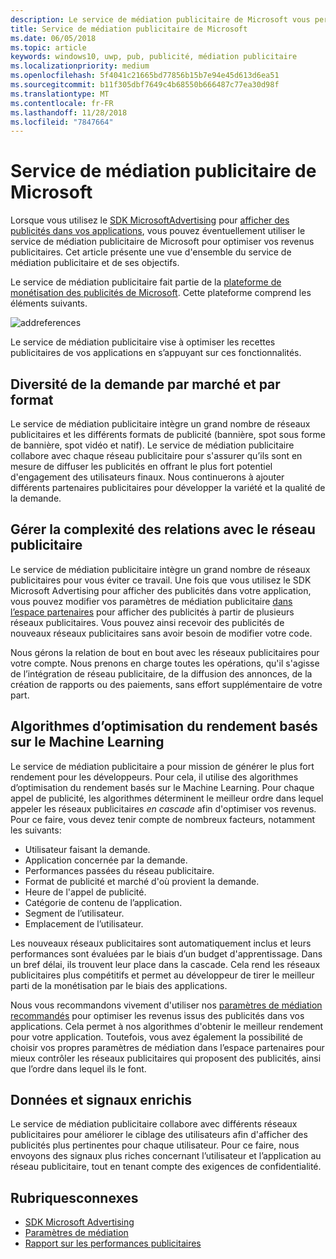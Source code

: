 ```yaml
---
description: Le service de médiation publicitaire de Microsoft vous permet d'optimiser vos revenus publicitaires et vos capacités de promotion d'applications en affichant des publicités issues de plusieurs réseaux publicitaires.
title: Service de médiation publicitaire de Microsoft
ms.date: 06/05/2018
ms.topic: article
keywords: windows10, uwp, pub, publicité, médiation publicitaire
ms.localizationpriority: medium
ms.openlocfilehash: 5f4041c21665bd77856b15b7e94e45d613d6ea51
ms.sourcegitcommit: b11f305dbf7649c4b68550b666487c77ea30d98f
ms.translationtype: MT
ms.contentlocale: fr-FR
ms.lasthandoff: 11/28/2018
ms.locfileid: "7847664"
---
```

# <a name="microsoft-ad-mediation-service"></a>Service de médiation publicitaire de Microsoft

Lorsque vous utilisez le [SDK MicrosoftAdvertising](http://aka.ms/ads-sdk-uwp) pour [afficher des publicités dans vos applications](display-ads-in-your-app.md), vous pouvez éventuellement utiliser le service de médiation publicitaire de Microsoft pour optimiser vos revenus publicitaires. Cet article présente une vue d'ensemble du service de médiation publicitaire et de ses objectifs.

Le service de médiation publicitaire fait partie de la [plateforme de monétisation des publicités de Microsoft](https://developer.microsoft.com/windows/ad-monetization-platform). Cette plateforme comprend les éléments suivants.

![addreferences](images/ad-mediation-service.png)

Le service de médiation publicitaire vise à optimiser les recettes publicitaires de vos applications en s’appuyant sur ces fonctionnalités.

## <a name="diversity-of-demand-by-market-and-format"></a>Diversité de la demande par marché et par format

Le service de médiation publicitaire intègre un grand nombre de réseaux publicitaires et les différents formats de publicité (bannière, spot sous forme de bannière, spot vidéo et natif). Le service de médiation publicitaire collabore avec chaque réseau publicitaire pour s'assurer qu’ils sont en mesure de diffuser les publicités en offrant le plus fort potentiel d'engagement des utilisateurs finaux. Nous continuerons à ajouter différents partenaires publicitaires pour développer la variété et la qualité de la demande.

## <a name="manage-complexity-of-ad-network-relationships"></a>Gérer la complexité des relations avec le réseau publicitaire  

Le service de médiation publicitaire intègre un grand nombre de réseaux publicitaires pour vous éviter ce travail. Une fois que vous utilisez le SDK Microsoft Advertising pour afficher des publicités dans votre application, vous pouvez modifier vos paramètres de médiation publicitaire [dans l’espace partenaires](../publish/in-app-ads.md#mediation-settings) pour afficher des publicités à partir de plusieurs réseaux publicitaires. Vous pouvez ainsi recevoir des publicités de nouveaux réseaux publicitaires sans avoir besoin de modifier votre code.

Nous gérons la relation de bout en bout avec les réseaux publicitaires pour votre compte. Nous prenons en charge toutes les opérations, qu'il s'agisse de l’intégration de réseau publicitaire, de la diffusion des annonces, de la création de rapports ou des paiements, sans effort supplémentaire de votre part.

## <a name="machine-learning-based-yield-optimization-algorithms"></a>Algorithmes d’optimisation du rendement basés sur le Machine Learning

Le service de médiation publicitaire a pour mission de générer le plus fort rendement pour les développeurs. Pour cela, il utilise des algorithmes d’optimisation du rendement basés sur le Machine Learning. Pour chaque appel de publicité, les algorithmes déterminent le meilleur ordre dans lequel appeler les réseaux publicitaires *en cascade* afin d'optimiser vos revenus. Pour ce faire, vous devez tenir compte de nombreux facteurs, notamment les suivants:

* Utilisateur faisant la demande.
* Application concernée par la demande.
* Performances passées du réseau publicitaire.
* Format de publicité et marché d'où provient la demande.
* Heure de l'appel de publicité.
* Catégorie de contenu de l’application.
* Segment de l’utilisateur.
* Emplacement de l’utilisateur.

Les nouveaux réseaux publicitaires sont automatiquement inclus et leurs performances sont évaluées par le biais d’un budget d'apprentissage. Dans un bref délai, ils trouvent leur place dans la cascade. Cela rend les réseaux publicitaires plus compétitifs et permet au développeur de tirer le meilleur parti de la monétisation par le biais des applications.

Nous vous recommandons vivement d'utiliser nos [paramètres de médiation recommandés](../publish/in-app-ads.md#mediation-settings) pour optimiser les revenus issus des publicités dans vos applications. Cela permet à nos algorithmes d'obtenir le meilleur rendement pour votre application. Toutefois, vous avez également la possibilité de choisir vos propres paramètres de médiation dans l’espace partenaires pour mieux contrôler les réseaux publicitaires qui proposent des publicités, ainsi que l’ordre dans lequel ils le font.

## <a name="rich-data-and-signals"></a>Données et signaux enrichis

Le service de médiation publicitaire collabore avec différents réseaux publicitaires pour améliorer le ciblage des utilisateurs afin d'afficher des publicités plus pertinentes pour chaque utilisateur. Pour ce faire, nous envoyons des signaux plus riches concernant l’utilisateur et l’application au réseau publicitaire, tout en tenant compte des exigences de confidentialité.

## <a name="related-topics"></a>Rubriquesconnexes

* [SDK Microsoft Advertising](http://aka.ms/ads-sdk-uwp)
* [Paramètres de médiation](../publish/in-app-ads.md#mediation-settings)
* [Rapport sur les performances publicitaires](../publish/advertising-performance-report.md)
